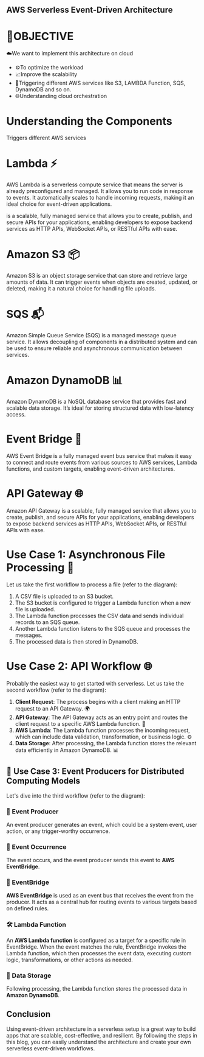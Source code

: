 ## AWS Serverless Event-Driven Architecture




# 🎯OBJECTIVE 

 ☁️We want to implement this architecture on cloud 

* ⚙️To optimize the workload 
* 📈Improve the scalability 
* 🚀Triggering different AWS services like S3, LAMBDA Function, SQS, DynamoDB and so on. 
* 🌐Understanding cloud orchestration 

# Understanding the Components

Triggers different AWS services 

# Lambda ⚡

AWS Lambda is a serverless compute service that means the server is already preconfigured and managed. It allows you to run code in response to events. It automatically scales to handle incoming requests, making it an ideal choice for event-driven applications.

 is a scalable, fully managed service that allows you to create, publish, and secure APIs for your applications, enabling developers to expose backend services as HTTP APIs, WebSocket APIs, or RESTful APIs with ease.
 # Amazon S3 📦

Amazon S3 is an object storage service that can store and retrieve large amounts of data. It can trigger events when objects are created, updated, or deleted, making it a natural choice for handling file uploads.

# SQS 📬

Amazon Simple Queue Service (SQS) is a managed message queue service. It allows decoupling of components in a distributed system and can be used to ensure reliable and asynchronous communication between services.

# Amazon DynamoDB 📊

Amazon DynamoDB is a NoSQL database service that provides fast and scalable data storage. It’s ideal for storing structured data with low-latency access.

# Event Bridge 🌉

AWS Event Bridge is a fully managed event bus service that makes it easy to connect and route events from various sources to AWS services, Lambda functions, and custom targets, enabling event-driven architectures.

# API Gateway 🌐

Amazon API Gateway is a scalable, fully managed service that allows you to create, publish, and secure APIs for your applications, enabling developers to expose backend services as HTTP APIs, WebSocket APIs, or RESTful APIs with ease.

# Use Case 1: Asynchronous File Processing 📂

Let us take the first workflow to process a file (refer to the diagram):

1. A CSV file is uploaded to an S3 bucket.
2. The S3 bucket is configured to trigger a Lambda function when a new file is uploaded.
3. The Lambda function processes the CSV data and sends individual records to an SQS queue.
4. Another Lambda function listens to the SQS queue and processes the messages.
5. The processed data is then stored in DynamoDB.
# Use Case 2: API Workflow 🌐

Probably the easiest way to get started with serverless. Let us take the second workflow (refer to the diagram):

1. **Client Request**: The process begins with a client making an HTTP request to an API Gateway. 🌍
2. **API Gateway**: The API Gateway acts as an entry point and routes the client request to a specific AWS Lambda function. 🚪
3. **AWS Lambda**: The Lambda function processes the incoming request, which can include data validation, transformation, or business logic. ⚙️
4. **Data Storage**: After processing, the Lambda function stores the relevant data efficiently in Amazon DynamoDB. 📊


## 🎉 Use Case 3: Event Producers for Distributed Computing Models

Let's dive into the third workflow (refer to the diagram):

### 🚀 Event Producer
An event producer generates an event, which could be a system event, user action, or any trigger-worthy occurrence.

### 📅 Event Occurrence
The event occurs, and the event producer sends this event to **AWS EventBridge**.

### 🌉 EventBridge
**AWS EventBridge** is used as an event bus that receives the event from the producer. It acts as a central hub for routing events to various targets based on defined rules.

### 🛠️ Lambda Function
An **AWS Lambda function** is configured as a target for a specific rule in EventBridge. When the event matches the rule, EventBridge invokes the Lambda function, which then processes the event data, executing custom logic, transformations, or other actions as needed.

### 💾 Data Storage
Following processing, the Lambda function stores the processed data in **Amazon DynamoDB**.

## Conclusion

Using event-driven architecture in a serverless setup is a great way to build apps that are scalable, cost-effective, and resilient. By following the steps in this blog, you can easily understand the architecture and create your own serverless event-driven workflows.
